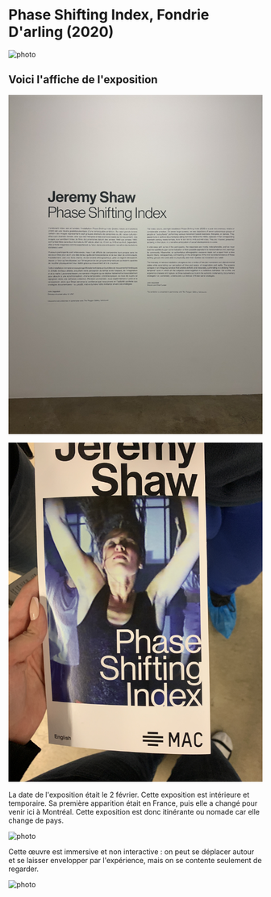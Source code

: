 # Phase Shifting Index, Fondrie D'arling (2020)

![photo](vue_ensemble_panorama.JPG)

## **Voici l'affiche de l'exposition**

![photo](Affiche_exposition.jpeg)

![photo](Titre_exposition.jpeg)

La date de l'exposition était le 2 février. Cette exposition est intérieure et temporaire. Sa première apparition était en France, puis elle a changé pour venir ici à Montréal. Cette exposition est donc itinérante ou nomade car elle change de pays.

![photo](moi_devant_l'edifice.png)

Cette œuvre est immersive et non interactive : on peut se déplacer autour et se laisser envelopper par l'expérience, mais on se contente seulement de regarder.

![photo](Vue_enesmble_2jpeg)

















